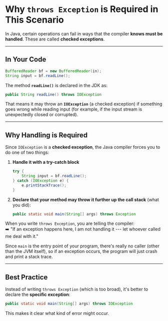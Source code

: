 # Why `throws Exception` is Required in This Scenario

In Java, certain operations can fail in ways that the compiler **knows
must be handled**. These are called **checked exceptions**.

------------------------------------------------------------------------

## In Your Code

``` java
BufferedReader bf = new BufferedReader(in);
String input = bf.readLine();
```

The method **`readLine()`** is declared in the JDK as:

``` java
public String readLine() throws IOException
```

That means it may throw an **`IOException`** (a checked exception) if
something goes wrong while reading input (for example, if the input
stream is unexpectedly closed or corrupted).

------------------------------------------------------------------------

## Why Handling is Required

Since `IOException` is a **checked exception**, the Java compiler forces
you to do one of two things:

1.  **Handle it with a try-catch block**

    ``` java
    try {
        String input = bf.readLine();
    } catch (IOException e) {
        e.printStackTrace();
    }
    ```

2.  **Declare that your method may throw it further up the call stack**
    (what you did):

    ``` java
    public static void main(String[] args) throws Exception
    ```

When you write `throws Exception`, you are telling the compiler:\
➡️ "If an exception happens here, I am not handling it --- let whoever
called me deal with it."

Since `main` is the entry point of your program, there's really no
caller (other than the JVM itself), so if an exception occurs, the
program will just crash and print a stack trace.

------------------------------------------------------------------------

## Best Practice

Instead of writing `throws Exception` (which is too broad), it's better
to declare the **specific exception**:

``` java
public static void main(String[] args) throws IOException
```

This makes it clear what kind of error might occur.
